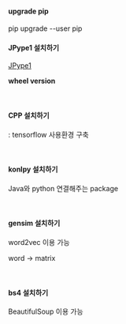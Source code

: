 #### upgrade pip
pip upgrade --user pip

#### JPype1 설치하기

[JPype1](https://www.lfd.uci.edu/~gohlke/pythonlibs/#jpype)

**wheel version**

</br>

#### CPP 설치하기

: tensorflow 사용환경 구축

</br>

#### konlpy 설치하기

Java와 python 연결해주는 package

</br>

#### gensim 설치하기

word2vec 이용 가능

word -> matrix

</br>

#### bs4 설치하기

BeautifulSoup 이용 가능

